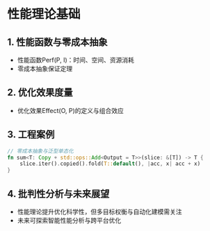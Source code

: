 # 性能理论基础

## 1. 性能函数与零成本抽象

- 性能函数Perf(P, I)：时间、空间、资源消耗
- 零成本抽象保证定理

## 2. 优化效果度量

- 优化效果Effect(O, P)的定义与组合效应

## 3. 工程案例

```rust
// 零成本抽象与泛型单态化
fn sum<T: Copy + std::ops::Add<Output = T>>(slice: &[T]) -> T {
    slice.iter().copied().fold(T::default(), |acc, x| acc + x)
}
```

## 4. 批判性分析与未来展望

- 性能理论提升优化科学性，但多目标权衡与自动化建模需关注
- 未来可探索智能性能分析与跨平台优化
